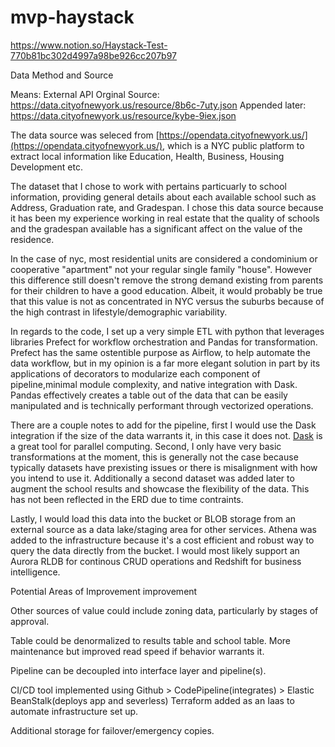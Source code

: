# mvp-haystack
https://www.notion.so/Haystack-Test-770b81bc302d4997a98be926cc207b97


Data Method and Source

Means: External API
Orginal Source: https://data.cityofnewyork.us/resource/8b6c-7uty.json
Appended later: https://data.cityofnewyork.us/resource/kybe-9iex.json


The data source was seleced from [https://opendata.cityofnewyork.us/](https://opendata.cityofnewyork.us/), which is a NYC public platform to extract local information like Education, Health, Business, Housing Development etc.

The dataset that I chose to work with pertains particuarly to school information, providing general details about each available school such as Address, Graduation rate, and Gradespan. I chose this data source because it has been my experience working in real estate that the quality of schools and the gradespan available has a significant affect on the value of the residence. 

In the case of nyc, most residential units are considered a condominium or cooperative "apartment" not your regular single family "house". However this difference still doesn't remove the strong demand existing from parents for their children to have a good education. Albeit, it would probably be true that this value is not as concentrated in NYC versus the suburbs because of the high contrast in lifestyle/demographic variability.

In regards to the code, I set up a very simple ETL with python that leverages libraries Prefect for workflow orchestration and Pandas for transformation. Prefect has the same ostentible purpose as Airflow, to help automate the data workflow, but in my opinion is a far more elegant solution in part by its applications of decorators to modularize each component of pipeline,minimal module complexity, and native integration with Dask. Pandas effectively creates a table out of the data that can be easily manipulated and is technically performant through vectorized operations. 

There are a couple notes to add for the pipeline, first I would use the Dask integration if the size of the data warrants it, in this case it does not. [Dask](https://en.wikipedia.org/wiki/Dask_(software)) is a great tool for parallel computing. Second, I only have very basic transformations at the moment, this is generally not the case because typically datasets have prexisting issues or there is misalignment with how you intend to use it. Additionally a second dataset was added later to augment the school results and showcase the flexibility of the data. This has not been reflected in the ERD due to time contraints.

Lastly, I would load this data into the bucket or BLOB storage from an external source
as a data lake/staging area for other services. Athena was added to the infrastructure because it's a cost efficient and robust way to query the data directly from the bucket. I would most likely support an Aurora RLDB for continous CRUD operations and Redshift for business intelligence.

Potential Areas of Improvement improvement

Other sources of value could include zoning data, particularly by stages of approval.

Table could be denormalized to results table and school table. 
More maintenance but improved read speed if behavior warrants it. 

Pipeline can be decoupled into interface layer and pipeline(s).

CI/CD tool implemented using Github > CodePipeline(integrates) > Elastic BeanStalk(deploys app and severless)
Terraform added as an Iaas to automate infrastructure set up.

Additional storage for failover/emergency copies.
